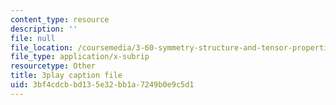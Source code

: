 ```yaml
---
content_type: resource
description: ''
file: null
file_location: /coursemedia/3-60-symmetry-structure-and-tensor-properties-of-materials-fall-2005/3bf4cdcbbd135e32bb1a7249b0e9c5d1_kYgBLGwuBpw.vtt
file_type: application/x-subrip
resourcetype: Other
title: 3play caption file
uid: 3bf4cdcb-bd13-5e32-bb1a-7249b0e9c5d1
---
```

